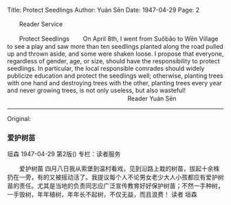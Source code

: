 Title: Protect Seedlings
Author: Yuán Sēn
Date: 1947-04-29
Page: 2

　　Reader Service

　　Protect Seedlings
　　On April 8th, I went from Suǒbǎo to Wēn Village to see a play and saw more than ten seedlings planted along the road pulled up and thrown aside, and some were shaken loose. I propose that everyone, regardless of gender, age, or size, should have the responsibility to protect seedlings. In particular, the local responsible comrades should widely publicize education and protect the seedlings well; otherwise, planting trees with one hand and destroying trees with the other, planting trees every year and never growing trees, is not only useless, but also wasteful!
　　　　　　　　　　　　　　　　　　　　Reader Yuán Sēn



<hr /> 

Original: 


### 爱护树苗
垣森
1947-04-29
第2版()
专栏：读者服务

　　爱护树苗
    四月八日我从索堡到温村看戏，见到沿路上栽的树苗，拔起十余株扔在一旁，有的又被摇动活了。我提议每个人不论男女老少大人小孩都应有爱护树苗的责任。尤其是当地的负责同志应广泛宣传教育好好保护树苗；不然一手种树，一手毁树，年年植树，年年长不起树，不仅无益，而且浪费！
                                                读者  垣森
